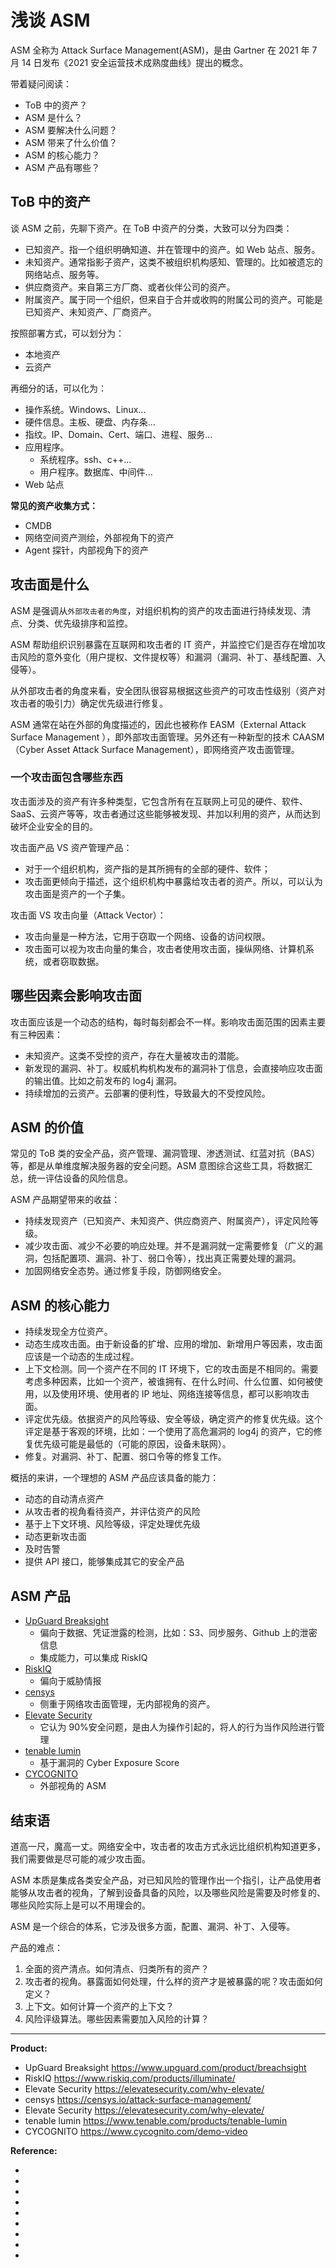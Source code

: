 # 浅谈 ASM

ASM 全称为 Attack Surface Management(ASM)，是由 Gartner 在 2021 年 7 月 14 日发布《2021 安全运营技术成熟度曲线》提出的概念。

带着疑问阅读：

- ToB 中的资产？
- ASM 是什么？
- ASM 要解决什么问题？
- ASM 带来了什么价值？
- ASM 的核心能力？
- ASM 产品有哪些？

## ToB 中的资产

谈 ASM 之前，先聊下资产。在 ToB 中资产的分类，大致可以分为四类：

- 已知资产。指一个组织明确知道、并在管理中的资产。如 Web 站点、服务。
- 未知资产。通常指影子资产，这类不被组织机构感知、管理的。比如被遗忘的网络站点、服务等。
- 供应商资产。来自第三方厂商、或者伙伴公司的资产。
- 附属资产。属于同一个组织，但来自于合并或收购的附属公司的资产。可能是已知资产、未知资产、厂商资产。

按照部署方式，可以划分为：

- 本地资产
- 云资产

再细分的话，可以化为：

- 操作系统。Windows、Linux...
- 硬件信息。主板、硬盘、内存条...
- 指纹。IP、Domain、Cert、端口、进程、服务...
- 应用程序。
  - 系统程序。ssh、c++...
  - 用户程序。数据库、中间件...
- Web 站点

**常见的资产收集方式：**

- CMDB
- 网络空间资产测绘，外部视角下的资产
- Agent 探针，内部视角下的资产

## 攻击面是什么

ASM 是强调从`外部攻击者的角度`，对组织机构的资产的攻击面进行持续发现、清点、分类、优先级排序和监控。

ASM 帮助组织识别暴露在互联网和攻击者的 IT 资产，并监控它们是否存在增加攻击风险的意外变化（用户提权、文件提权等）和漏洞（漏洞、补丁、基线配置、入侵等）。

从外部攻击者的角度来看，安全团队很容易根据这些资产的可攻击性级别（资产对攻击者的吸引力）确定优先级进行修复。

ASM 通常在站在外部的角度描述的，因此也被称作 EASM（External Attack Surface Management ），即外部攻击面管理。另外还有一种新型的技术 CAASM（Cyber Asset Attack Surface Management），即网络资产攻击面管理。

### 一个攻击面包含哪些东西

攻击面涉及的资产有许多种类型，它包含所有在互联网上可见的硬件、软件、SaaS、云资产等等，攻击者通过这些能够被发现、并加以利用的资产，从而达到破坏企业安全的目的。

攻击面产品 VS 资产管理产品：

- 对于一个组织机构，资产指的是其所拥有的全部的硬件、软件；
- 攻击面更倾向于描述，这个组织机构中暴露给攻击者的资产。所以，可以认为攻击面是资产的一个子集。

攻击面 VS 攻击向量（Attack Vector）：

- 攻击向量是一种方法，它用于窃取一个网络、设备的访问权限。
- 攻击面可以视为攻击向量的集合，攻击者使用攻击面，操纵网络、计算机系统，或者窃取数据。

## 哪些因素会影响攻击面

攻击面应该是一个动态的结构，每时每刻都会不一样。影响攻击面范围的因素主要有三种因素：

- 未知资产。这类不受控的资产，存在大量被攻击的潜能。
- 新发现的漏洞、补丁。权威机构机构发布的漏洞补丁信息，会直接响应攻击面的输出值。比如之前发布的 log4j 漏洞。
- 持续增加的云资产。云部署的便利性，导致最大的不受控风险。

## ASM 的价值

常见的 ToB 类的安全产品，资产管理、漏洞管理、渗透测试、红蓝对抗（BAS）等，都是从单维度解决服务器的安全问题。ASM 意图综合这些工具，将数据汇总，统一评估设备的风险信息。

ASM 产品期望带来的收益：

- 持续发现资产（已知资产、未知资产、供应商资产、附属资产），评定风险等级。
- 减少攻击面、减少不必要的响应处理。并不是漏洞就一定需要修复（广义的漏洞，包括配置项、漏洞、补丁、弱口令等），找出真正需要处理的漏洞。
- 加固网络安全态势。通过修复手段，防御网络安全。

## ASM 的核心能力

- 持续发现全方位资产。
- 动态生成攻击面。由于新设备的扩增、应用的增加、新增用户等因素，攻击面应该是一个动态的生成过程。
- 上下文检测。同一个资产在不同的 IT 环境下，它的攻击面是不相同的。需要考虑多种因素，比如一个资产，被谁拥有、在什么时间、什么位置、如何被使用，以及使用环境、使用者的 IP 地址、网络连接等信息，都可以影响攻击面。
- 评定优先级。依据资产的风险等级、安全等级，确定资产的修复优先级。这个评定是基于客观的环境，比如：一个使用了高危漏洞的 log4j 的资产，它的修复优先级可能是最低的（可能的原因，设备未联网）。
- 修复。对漏洞、补丁、配置、弱口令等的修复工作。

概括的来讲，一个理想的 ASM 产品应该具备的能力：

- 动态的自动清点资产
- 从攻击者的视角看待资产，并评估资产的风险
- 基于上下文环境、风险等级，评定处理优先级
- 动态更新攻击面
- 及时告警
- 提供 API 接口，能够集成其它的安全产品

## ASM 产品

- [UpGuard Breaksight](https://www.upguard.com/product/breachsight)
  - 偏向于数据、凭证泄露的检测，比如：S3、同步服务、Github 上的泄密信息
  - 集成能力，可以集成 RiskIQ
- [RiskIQ](https://www.riskiq.com/products/illuminate/)
  - 偏向于威胁情报
- [censys](https://censys.io/attack-surface-management/)
  - 侧重于网络攻击面管理，无内部视角的资产。
- [Elevate Security](https://elevatesecurity.com/why-elevate/)
  - 它认为 90%安全问题，是由人为操作引起的，将人的行为当作风险进行管理
- [tenable lumin](https://www.tenable.com/products/tenable-lumin)
  - 基于漏洞的 Cyber Exposure Score
- [CYCOGNITO](https://www.cycognito.com/demo-video)
  - 外部视角的 ASM

## 结束语

道高一尺，魔高一丈。网络安全中，攻击者的攻击方式永远比组织机构知道更多，我们需要做是尽可能的减少攻击面。

ASM 本质是集成各类安全产品，对已知风险的管理作出一个指引，让产品使用者能够从攻击者的视角，了解到设备具备的风险，以及哪些风险是需要及时修复的、哪些风险实际上是可以不用理会的。

ASM 是一个综合的体系，它涉及很多方面，配置、漏洞、补丁、入侵等。

产品的难点：

1. 全面的资产清点。如何清点、归类所有的资产？
2. 攻击者的视角。暴露面如何处理，什么样的资产才是被暴露的呢？攻击面如何定义？
3. 上下文。如何计算一个资产的上下文？
4. 风险评级算法。哪些因素需要加入风险的计算？

---

**Product:**

- UpGuard Breaksight https://www.upguard.com/product/breachsight
- RiskIQ https://www.riskiq.com/products/illuminate/
- Elevate Security https://elevatesecurity.com/why-elevate/
- censys https://censys.io/attack-surface-management/
- Elevate Security https://elevatesecurity.com/why-elevate/
- tenable lumin https://www.tenable.com/products/tenable-lumin
- CYCOGNITO https://www.cycognito.com/demo-video

**Reference:**

- [^1]: Top Security and Risk Management Trends for 2022 https://www.gartner.com/en/newsroom/press-releases/2022-03-07-gartner-identifies-top-security-and-risk-management-trends-for-2022
- [^2]: Randori ASM Reference https://www.randori.com/guides/attack-surface-management-the-definitive-guide/
- [^3]: UpGard ASM Reference https://www.upguard.com/blog/attack-surface-management
- [^4]: RiskIQ ASM Reference https://www.riskiq.com/what-is-attack-surface-management/
- [^5]: CrowdStrike ASM Reference https://www.crowdstrike.com/cybersecurity-101/attack-surface-management/
- [^6]: CrowdStrike's RiskIQ https://www.crowdstrike.com/falcon/2020/wp-content/uploads/2020/10/RiskIQ-Store-Partner-Solution-Brief.pdf
- [^7]: Attack Vector https://www.upguard.com/blog/attack-vector
- [^8]: 网络安全防御技术 https://websec.readthedocs.io/zh/latest/defense/index.html
- [^9]: 资产暴露面的误区 http://www.hackdig.com/07/hack-421252.htm
